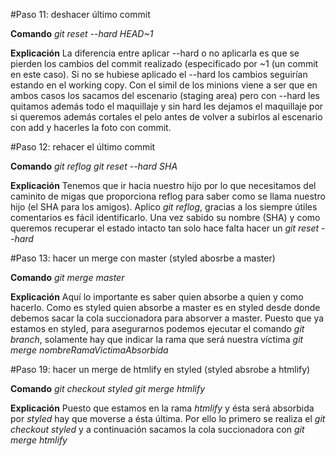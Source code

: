 #Paso 11: deshacer último commit

**Comando**
*git reset --hard HEAD~1*

**Explicación**
La diferencia entre aplicar --hard o no aplicarla es que se pierden los cambios del
commit realizado (especificado por ~1 (un commit en este caso). Si no se hubiese aplicado el --hard
los cambios seguirían estando en el working copy. Con el simil de los minions viene a ser que en ambos casos
los sacamos del escenario (staging area) pero con --hard les quitamos además todo el maquillaje y sin hard
les dejamos el maquillaje por si queremos además cortales el pelo antes de volver a subirlos al escenario con
add y hacerles la foto con commit.

#Paso 12: rehacer el último commit

**Comando**
*git reflog*
*git reset --hard SHA*

**Explicación**
Tenemos que ir hacia nuestro hijo por lo que necesitamos del caminito de migas que proporciona reflog para
saber como se llama nuestro hijo (el SHA para los amigos). Aplico *git reflog*, gracias a los siempre útiles
comentarios es fácil identificarlo. Una vez sabido su nombre (SHA) y como queremos recuperar el estado intacto
tan solo hace falta hacer un *git reset --hard <SHA>*

#Paso 13: hacer un merge con master (styled abosrbe a master)

**Comando**
*git merge master*

**Explicación**
Aquí lo importante es saber quien absorbe a quien y como hacerlo. Como es styled quien absorbe a master es
en styled desde donde debemos sacar la cola succionadora para absorver a master. Puesto que ya estamos en
styled, para asegurarnos podemos ejecutar el comando *git branch*, solamente hay que indicar la rama que
será nuestra víctima *git merge nombreRamaVictimaAbsorbida*
 
#Paso 19: hacer un merge de htmlify en styled (styled absrobe a htmlify)

**Comando**
*git checkout styled*
*git merge htmlify*

**Explicación**
Puesto que estamos en la rama *htmlify* y ésta será absorbida por *styled* hay que moverse a ésta última.
Por ello lo primero se realiza el *git checkout styled* y a continuación sacamos la cola succionadora con
*git merge htmlify*


